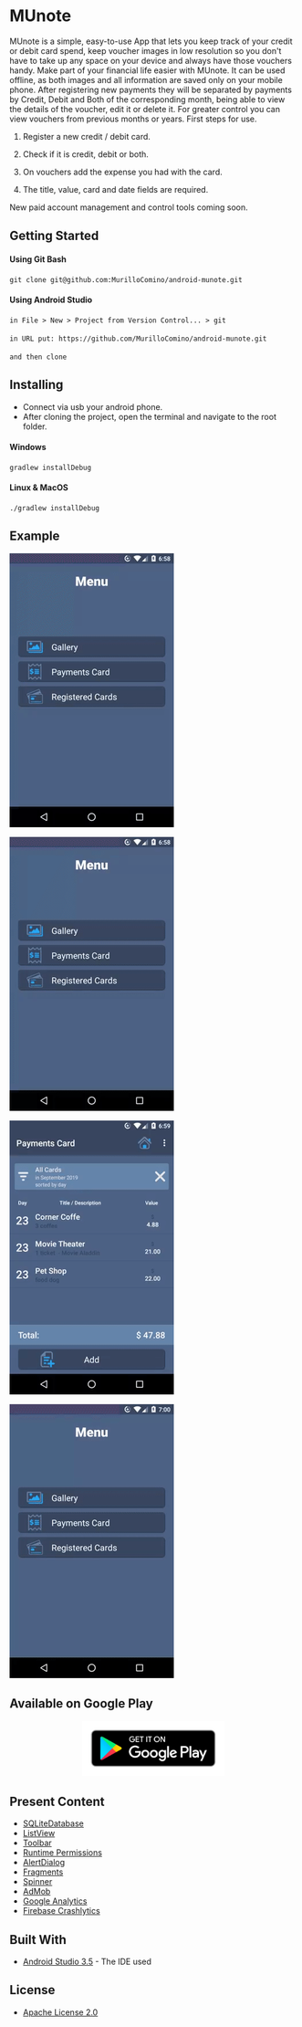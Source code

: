 # MUnote

MUnote is a simple, easy-to-use App that lets you keep track of your credit or debit card spend, keep voucher images in low resolution so you don't have to take up any space on your device and always have those vouchers handy. Make part of your financial life easier with MUnote. It can be used offline, as both images and all information are saved only on your mobile phone. After registering new payments they will be separated by payments by Credit, Debit and Both of the corresponding month, being able to view the details of the voucher, edit it or delete it. For greater control you can view vouchers from previous months or years. First steps for use.

1. Register a new credit / debit card.

2. Check if it is credit, debit or both.

3. On vouchers add the expense you had with the card.

4. The title, value, card and date fields are required.

New paid account management and control tools coming soon.

## Getting Started
#### Using Git Bash
```
git clone git@github.com:MurilloComino/android-munote.git
```

#### Using Android Studio
```
in File > New > Project from Version Control... > git

in URL put: https://github.com/MurilloComino/android-munote.git

and then clone
```

## Installing
* Connect via usb your android phone.
* After cloning the project, open the terminal and navigate to the root folder.

#### Windows
````
gradlew installDebug
````
#### Linux & MacOS
````
./gradlew installDebug
````

## Example
![](resources/1.gif)

![](resources/2.gif)

![](resources/3.gif)

![](resources/4.gif)

## Available on Google Play

<div align="center">
<a href="https://play.google.com/store/apps/details?id=com.onimus.munote"><img src="resources/google.png" alt="google" width="250"></a>
</div>


## Present Content
- [SQLiteDatabase](https://developer.android.com/reference/android/database/sqlite/SQLiteDatabase)
- [ListView](https://developer.android.com/reference/android/widget/ListView)
- [Toolbar](https://developer.android.com/reference/android/widget/Toolbar)
- [Runtime Permissions](https://developer.android.com/guide/topics/permissions/overview)
- [AlertDialog](https://developer.android.com/reference/android/app/AlertDialog)
- [Fragments](https://developer.android.com/reference/android/support/v4/app/Fragment.html)
- [Spinner](https://developer.android.com/reference/android/widget/Spinner)
- [AdMob](https://developer.android.com/distribute/best-practices/earn/show-ads-admob)
- [Google Analytics](https://firebase.google.com/docs/analytics/)
- [Firebase Crashlytics](https://firebase.google.com/docs/crashlytics)



## Built With

* [Android Studio 3.5](https://developer.android.com/studio) - The IDE used

## License

* [Apache License 2.0](LICENSE.md)